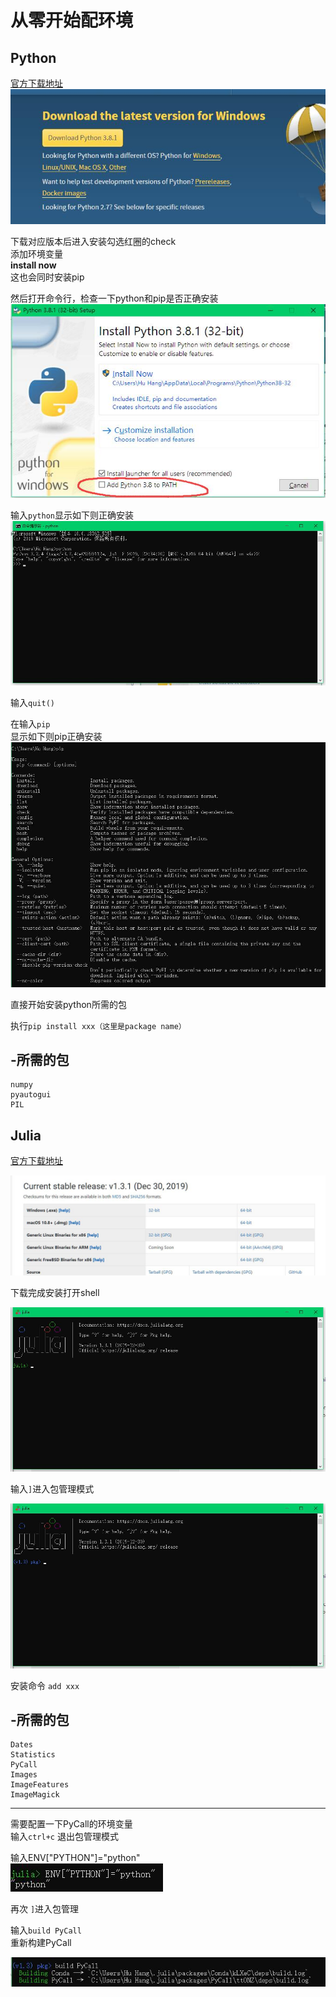 # 从零开始配环境 #
## Python ##
	
[官方下载地址](https://www.python.org/downloads/ "官方下载地址")
![](img/py1.jpg)

下载对应版本后进入安装勾选红圈的check<br>
添加环境变量<br>
**install now** <br>
这也会同时安装pip

然后打开命令行，检查一下python和pip是否正确安装
![](img/py2.jpg)

输入`python`显示如下则正确安装<br>
![](img/py3.jpg)

输入`quit()`<br>

在输入`pip`<BR>
显示如下则pip正确安装
![](img/py4.jpg)

直接开始安装python所需的包

执行`pip install xxx（这里是package name）`

-所需的包
-
	numpy
	pyautogui
	PIL

## Julia ##
[官方下载地址](https://julialang.org/downloads/ "官方下载地址")

![](img/jl1.jpg)

下载完成安装打开shell<br>

![](img/jl2.jpg)

输入`]`进入包管理模式<br>

![](img/jl3.jpg)

安装命令 `add xxx`<br>

-所需的包
-
	Dates
	Statistics
	PyCall
	Images
	ImageFeatures
	ImageMagick


----------

需要配置一下PyCall的环境变量<br>
输入`ctrl+c`
退出包管理模式

输入ENV["PYTHON"]="python"<br>
![](img/jl4.jpg)

再次 `]`进入包管理

输入`build PyCall`<br>
重新构建PyCall

![](img/jl5.jpg)




	

